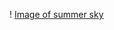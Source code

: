 ! [Image of summer sky](https://cellularnews.com/wp-content/uploads/2020/03/17-Summer-Sky-Wallpaper-325x485.jpg)
